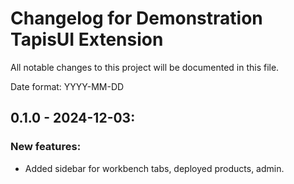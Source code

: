 # Changelog for Demonstration TapisUI Extension

All notable changes to this project will be documented in this file.

Date format: YYYY-MM-DD

## 0.1.0 - 2024-12-03:

### New features:

- Added sidebar for workbench tabs, deployed products, admin.
